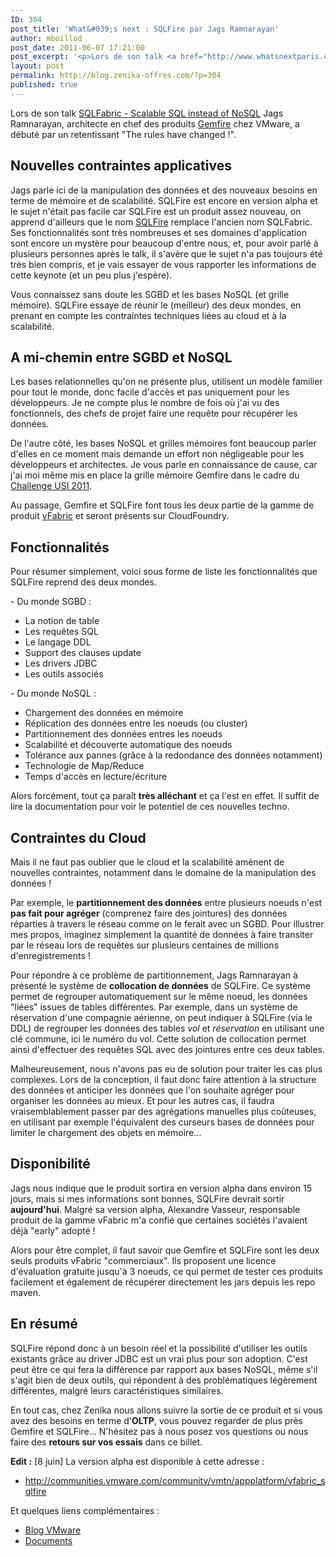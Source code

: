 ```yaml
---
ID: 304
post_title: 'What&#039;s next : SQLFire par Jags Ramnarayan'
author: mboillod
post_date: 2011-06-07 17:21:00
post_excerpt: '<p>Lors de son talk <a href="http://www.whatsnextparis.com/agenda.html#Ramnarayan">SQLFabric - Scalable SQL instead of NoSQL</a> Jags Ramnarayan, architecte en chef des produits <a href="http://www.vmware.com/products/vfabric-gemfire/overview.html">Gemfire</a> chez VMware, a débuté par un retentissant "The rules have changed !".</p>'
layout: post
permalink: http://blog.zenika-offres.com/?p=304
published: true
---
```

<p>Lors de son talk <a href="http://www.whatsnextparis.com/agenda.html#Ramnarayan">SQLFabric - Scalable SQL instead of NoSQL</a> Jags Ramnarayan, architecte en chef des produits <a href="http://www.vmware.com/products/vfabric-gemfire/overview.html">Gemfire</a> chez VMware, a débuté par un retentissant "The rules have changed !".</p>
<!--more-->
<h2>Nouvelles contraintes applicatives</h2> <p>Jags parle ici de la manipulation des données et des nouveaux besoins en terme de mémoire et de scalabilité. SQLFire est encore en version alpha et le sujet n'était pas facile car SQLFire est un produit assez nouveau, on apprend d'ailleurs que le nom <a href="http://communities.vmware.com/community/vmtn/appplatform/vfabric_sqlfire">SQLFire</a> remplace l'ancien nom SQLFabric. Ses fonctionnalités sont très nombreuses et ses domaines d'application sont encore un mystère pour beaucoup d'entre nous, et, pour avoir parlé à plusieurs personnes après le talk, il s'avère que le sujet n'a pas toujours été très bien compris, et je vais essayer de vous rapporter les informations de cette keynote (et un peu plus j'espère).</p> <p>Vous connaissez sans doute les SGBD et les bases NoSQL (et grille mémoire). SQLFire essaye de réunir le (meilleur) des deux mondes, en prenant en compte les contraintes techniques liées au cloud et à la scalabilité.</p> <h2>A mi-chemin entre SGBD et NoSQL</h2> <p>Les bases relationnelles qu'on ne présente plus, utilisent un modèle familier pour tout le monde, donc facile d'accès et pas uniquement pour les développeurs. Je ne compte plus le nombre de fois où j'ai vu des fonctionnels, des chefs de projet faire une requête pour récupérer les données.</p> <p>De l'autre côté, les bases NoSQL et grilles mémoires font beaucoup parler d'elles en ce moment mais demande un effort non négligeable pour les développeurs et architectes. Je vous parle en connaissance de cause, car j'ai moi même mis en place la grille mémoire Gemfire dans le cadre du <a href="https://sites.google.com/a/octo.com/challengeusi2011/">Challenge USI 2011</a>.</p> <p>Au passage, Gemfire et SQLFire font tous les deux partie de la gamme de produit <a href="http://www.vmware.com/products/vfabric/overview.html">vFabric</a> et seront présents sur CloudFoundry.</p> <h2>Fonctionnalités</h2> <p>Pour résumer simplement, voici sous forme de liste les fonctionnalités que SQLFire reprend des deux mondes.</p> <p>- Du monde SGBD&nbsp;:</p> <ul> <li>La notion de table</li> <li>Les requêtes SQL</li> <li>Le langage DDL</li> <li>Support des clauses update</li> <li>Les drivers JDBC</li> <li>Les outils associés</li> </ul> <p>- Du monde NoSQL&nbsp;:</p> <ul> <li>Chargement des données en mémoire</li> <li>Réplication des données entre les noeuds (ou cluster)</li> <li>Partitionnement des données entres les noeuds</li> <li>Scalabilité et découverte automatique des noeuds</li> <li>Tolérance aux pannes (grâce à la redondance des données notamment)</li> <li>Technologie de Map/Reduce</li> <li>Temps d'accès en lecture/écriture</li> </ul> <p>Alors forcément, tout ça paraît <strong>très alléchant</strong> et ça l'est en effet. Il suffit de lire la documentation pour voir le potentiel de ces nouvelles techno.</p> <h2>Contraintes du Cloud</h2> <p>Mais il ne faut pas oublier que le cloud et la scalabilité amènent de nouvelles contraintes, notamment dans le domaine de la manipulation des données&nbsp;!</p> <p>Par exemple, le <strong>partitionnement des données</strong> entre plusieurs noeuds n'est <strong>pas fait pour agréger</strong> (comprenez faire des jointures) des données réparties à travers le réseau comme on le ferait avec un SGBD. Pour illustrer mes propos, imaginez simplement la quantité de données à faire transiter par le réseau lors de requêtes sur plusieurs centaines de millions d'enregistrements&nbsp;!</p> <p>Pour répondre à ce problème de partitionnement, Jags Ramnarayan à présenté le système de <strong>collocation de données</strong> de SQLFire. Ce système permet de regrouper automatiquement sur le même noeud, les données "liées" issues de tables différentes. Par exemple, dans un système de réservation d'une compagnie aérienne, on peut indiquer à SQLFire (via le DDL) de regrouper les données des tables <em>vol</em> et <em>réservation</em> en utilisant une clé commune, ici le numéro du vol. Cette solution de collocation permet ainsi d'effectuer des requêtes SQL avec des jointures entre ces deux tables.</p> <p>Malheureusement, nous n'avons pas eu de solution pour traiter les cas plus complexes. Lors de la conception, il faut donc faire attention à la structure des données et anticiper les données que l'on souhaite agréger pour organiser les données au mieux. Et pour les autres cas, il faudra vraisemblablement passer par des agrégations manuelles plus coûteuses, en utilisant par exemple l'équivalent des curseurs bases de données pour limiter le chargement des objets en mémoire...</p> <h2>Disponibilité</h2> <p>Jags nous indique que le produit sortira en version alpha dans environ 15 jours, mais si mes informations sont bonnes, SQLFire devrait sortir <strong>aujourd'hui</strong>. Malgré sa version alpha, Alexandre Vasseur, responsable produit de la gamme vFabric m'a confié que certaines sociétés l'avaient déjà "early" adopté&nbsp;!</p> <p>Alors pour être complet, il faut savoir que Gemfire et SQLFire sont les deux seuls produits vFabric "commerciaux". Ils proposent une licence d'évaluation gratuite jusqu'à 3 noeuds, ce qui permet de tester ces produits facilement et également de récupérer directement les jars depuis les repo maven.</p> <h2>En résumé</h2> <p>SQLFire répond donc à un besoin réel et la possibilité d'utiliser les outils existants grâce au driver JDBC est un vrai plus pour son adoption. C'est peut être ce qui fera la différence par rapport aux bases NoSQL, même s'il s'agit bien de deux outils, qui répondent à des problématiques légèrement différentes, malgré leurs caractéristiques similaires.</p> <p>En tout cas, chez Zenika nous allons suivre la sortie de ce produit et si vous avez des besoins en terme d'<strong>OLTP</strong>, vous pouvez regarder de plus près Gemfire et SQLFire... N'hésitez pas à nous posez vos questions ou nous faire des <strong>retours sur vos essais</strong> dans ce billet.</p> <p><strong>Edit :</strong>  [8 juin] La version alpha est disponible à cette adresse&nbsp;:</p> <ul> <li><a href="http://communities.vmware.com/community/vmtn/appplatform/vfabric_sqlfire">http://communities.vmware.com/community/vmtn/appplatform/vfabric_sqlfire</a></li> </ul> <p>Et quelques liens complémentaires&nbsp;:</p> <ul> <li><a href="http://blogs.vmware.com/sqlfire/">Blog VMware</a></li> <li><a href="http://communities.vmware.com/community/vmtn/appplatform/vfabric_sqlfire?view=documents">Documents</a></li> </ul>